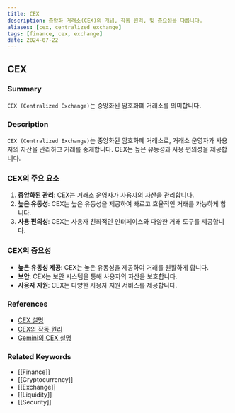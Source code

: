 ```yaml
---
title: CEX
description: 중앙화 거래소(CEX)의 개념, 작동 원리, 및 중요성을 다룹니다.
aliases: [cex, centralized exchange]
tags: [finance, cex, exchange]
date: 2024-07-22
---
```


## CEX

### Summary

`CEX (Centralized Exchange)`는 중앙화된 암호화폐 거래소를 의미합니다.

### Description

`CEX (Centralized Exchange)`는 중앙화된 암호화폐 거래소로, 거래소 운영자가 사용자의 자산을 관리하고 거래를 중개합니다. CEX는 높은 유동성과 사용 편의성을 제공합니다.

### CEX의 주요 요소

1. **중앙화된 관리**: CEX는 거래소 운영자가 사용자의 자산을 관리합니다.
2. **높은 유동성**: CEX는 높은 유동성을 제공하여 빠르고 효율적인 거래를 가능하게 합니다.
3. **사용 편의성**: CEX는 사용자 친화적인 인터페이스와 다양한 거래 도구를 제공합니다.

### CEX의 중요성

- **높은 유동성 제공**: CEX는 높은 유동성을 제공하여 거래를 원활하게 합니다.
- **보안**: CEX는 보안 시스템을 통해 사용자의 자산을 보호합니다.
- **사용자 지원**: CEX는 다양한 사용자 지원 서비스를 제공합니다.

### References

- [CEX 설명](https://en.wikipedia.org/wiki/Cryptocurrency_exchange)
- [CEX의 작동 원리](https://www.investopedia.com/terms/c/centralized_exchange.asp)
- [Gemini의 CEX 설명](https://www.gemini.com/cryptopedia/search?query=cex)

### Related Keywords

- [[Finance]]
- [[Cryptocurrency]]
- [[Exchange]]
- [[Liquidity]]
- [[Security]]
